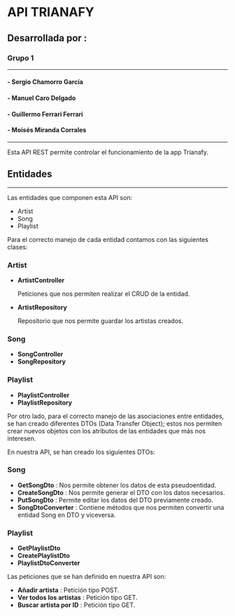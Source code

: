 # **API TRIANAFY**

## Desarrollada por :

### Grupo 1
***
#### - Sergio Chamorro García
#### - Manuel Caro Delgado
#### - Guillermo Ferrari Ferrari
#### - Moisés Miranda Corrales
***

Esta API REST permite controlar el funcionamiento de la app Trianafy.

## Entidades
***
Las entidades que componen esta API son:

- Artist
- Song
- Playlist

Para el correcto manejo de cada entidad contamos con las siguientes clases:

### Artist

- **ArtistController**

    Peticiones que nos permiten realizar el CRUD de la entidad.

- **ArtistRepository**

    Repositorio que nos permite guardar los artistas creados.

### Song

- **SongController**
- **SongRepository**

### Playlist

- **PlaylistController**
- **PlaylistRepository**

Por otro lado, para el correcto manejo de las asociaciones entre entidades, se han creado diferentes DTOs (Data Transfer Object); estos nos permiten crear nuevos objetos con los atributos de las entidades que más nos interesen.

En nuestra API, se han creado los siguientes DTOs:

### Song

- **GetSongDto** : Nos permite obtener los datos de esta pseudoentidad.
- **CreateSongDto** : Nos permite generar el DTO con los datos necesarios.
- **PutSongDto** : Permite editar los datos del DTO previamente creado.
- **SongDtoConverter** : Contiene métodos que nos permiten convertir una entidad Song en DTO y viceversa.

### Playlist

- **GetPlaylistDto**
- **CreatePlaylistDto**
- **PlaylistDtoConverter**

Las peticiones que se han definido en nuestra API son:

- **Añadir artista** : Petición tipo POST.
- **Ver todos los artistas** : Petición tipo GET.
- **Buscar artista por ID** : Petición tipo GET.
